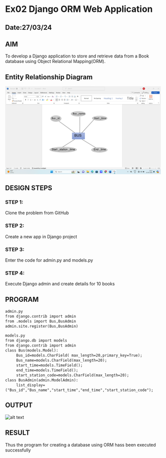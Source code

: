# Ex02 Django ORM Web Application
## Date:27/03/24

## AIM
To develop a Django application to store and retrieve data from a Book database using Object Relational Mapping(ORM).

## Entity Relationship Diagram
![alt text](<Screenshot 2024-03-15 052715.png>)

## DESIGN STEPS

### STEP 1:
Clone the problem from GitHub

### STEP 2:
Create a new app in Django project

### STEP 3:
Enter the code for admin.py and models.py

### STEP 4:
Execute Django admin and create details for 10 books

## PROGRAM
```
admin.py
from django.contrib import admin
from .models import Bus,BusAdmin
admin.site.register(Bus,BusAdmin)
```
```
models.py
from django.db import models
from django.contrib import admin
class Bus(models.Model):
     Bus_id=models.CharField( max_length=20,primary_key=True);
     Bus_name=models.CharField(max_length=20);
     start_time=models.TimeField();
     end_time=models.TimeField();
     start_station_code=models.CharField(max_length=20);
class BusAdmin(admin.ModelAdmin):
     list_display=("Bus_id","Bus_name","start_time","end_time","start_station_code");
```
## OUTPUT
![alt text](<Screenshot 2024-03-15 171409-1.png>)


## RESULT
Thus the program for creating a database using ORM hass been executed successfully
